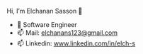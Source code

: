 Hi, I’m Elchanan Sasson 👋
- 🌱 Software Engineer
- 📫 Mail: elchanans123@gmail.com
- 📫 Linkedin: www.linkedin.com/in/elch-s
